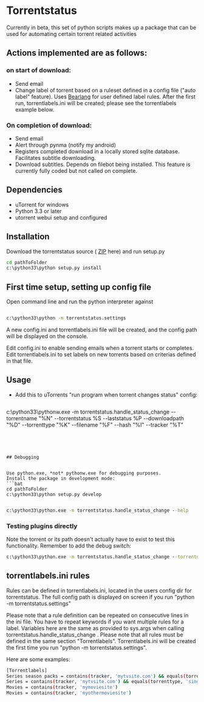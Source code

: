 # Torrentstatus

Currently in beta, this set of python scripts makes up a package that can be used for automating certain torrent related activities

## Actions implemented are as follows:
### on start of download:
- Send email
- Change label of torrent based on a ruleset defined in a config file ("auto label" feature). Uses [Bearlang][] for user defined label rules. After the first run, torrentlabels.ini will be created; please see the torrentlabels example below.

### On completion of download:
- Send email
- Alert through pynma (notify my android)
- Registers completed download in a locally stored sqlite database. Facilitates subtitle downloading.
- Download subtitles. Depends on filebot being installed. This feature is currently fully coded but not called on complete.

    
## Dependencies
- uTorrent for windows
- Python 3.3 or later 
- utorrent webui setup and configured

## Installation

Download the torrentstatus source ( [ZIP][] here) and run setup.py
  ```bat
cd pathToFolder
c:\python33\python setup.py install
  ```



## First time setup, setting up config file
Open command line and run the python interpreter against 

  ```bat

c:\python33\python -m torrentstatus.settings
  ```

A new config.ini and torrentlabels.ini file will be created, and the config path will be displayed on the console.

Edit config.ini to enable sending emails when a torrent starts or completes.
Edit torrentlabels.ini to set labels on new torrents based on criterias defined in that file.

## Usage
- Add this to uTorrents "run program when torrent changes status" config:

  ```bat
c:\python33\pythonw.exe -m torrentstatus.handle_status_change --torrentname "%N" --torrentstatus %S  --laststatus %P --downloadpath "%D"  --torrenttype "%K" --filename "%F" --hash "%I" --tracker "%T"
  ```

 


## Debugging


Use python.exe, *not* pythonw.exe for debugging purposes.
Install the package in development mode:
  ```bat
cd pathToFolder
c:\python33\python setup.py develop
  ```

  ```bat
  
c:\python33\python.exe -m torrentstatus.handle_status_change --help
  ```


### Testing plugins directly
  

Note the torrent or its path doesn't actually have to exist to test this functionality. Remember to add the debug switch:


  ```bat
c:\python33\python.exe -m torrentstatus.handle_status_change --torrentname "Kodemysteriene - VG+" --torrentstatus 5  --laststatus 6 --downloadpath "h:\Other\Kodemysteriene - VG+"  --torrenttype "multi" --filename "Kodemysteriene - VG+.pdf" --hash "D700D1F9BC72DCAE1FB2B1E54F39BA3D27C4440B" --tracker "foo.bar.com/announce" --debug
  ```


## torrentlabels.ini rules

Rules can be defined in torrentlabels.ini, located in the users config dir for torrentstatus. The full config path is displayed on screen if you run "python -m torrentstatus.settings"

Please note that a rule definition can be repeated on consecutive lines in the ini file.
 You have to repeat keywords if you want multiple rules for a label.
 Variables here are the same as provided to sys.args when calling torrentstatus.handle_status_change .
 Please note that all rules must be defined in the same section "Torrentlabels". Torrentlabels.ini will be created the first time you run "python -m torrentstatus.settings".

 Here are some examples:


  ```sh
[Torrentlabels]
Series season packs = contains(tracker, 'mytvsite.com') && equals(torrenttype, 'multi')
Series = contains(tracker, 'mytvsite.com') && equals(torrenttype, 'single')
Movies = contains(tracker, 'mymoviesite')
Movies = contains(tracker, 'myothermoviesite')
  ```


[ZIP]: https://github.com/dabear/torrentstatus/archive/master.zip
[BearLang]: https://github.com/dabear/BearLang